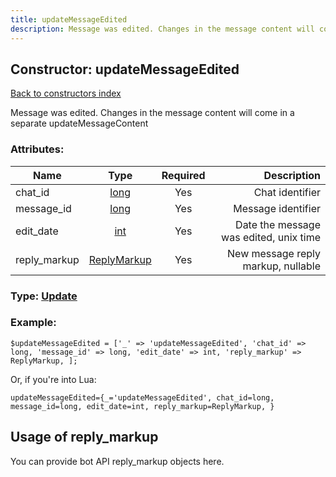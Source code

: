 ```yaml
---
title: updateMessageEdited
description: Message was edited. Changes in the message content will come in a separate updateMessageContent
---
```

## Constructor: updateMessageEdited  
[Back to constructors index](index.md)



Message was edited. Changes in the message content will come in a separate updateMessageContent

### Attributes:

| Name     |    Type       | Required | Description |
|----------|:-------------:|:--------:|------------:|
|chat\_id|[long](../types/long.md) | Yes|Chat identifier|
|message\_id|[long](../types/long.md) | Yes|Message identifier|
|edit\_date|[int](../types/int.md) | Yes|Date the message was edited, unix time|
|reply\_markup|[ReplyMarkup](../types/ReplyMarkup.md) | Yes|New message reply markup, nullable|



### Type: [Update](../types/Update.md)


### Example:

```
$updateMessageEdited = ['_' => 'updateMessageEdited', 'chat_id' => long, 'message_id' => long, 'edit_date' => int, 'reply_markup' => ReplyMarkup, ];
```  

Or, if you're into Lua:  


```
updateMessageEdited={_='updateMessageEdited', chat_id=long, message_id=long, edit_date=int, reply_markup=ReplyMarkup, }

```



## Usage of reply_markup

You can provide bot API reply_markup objects here.  


